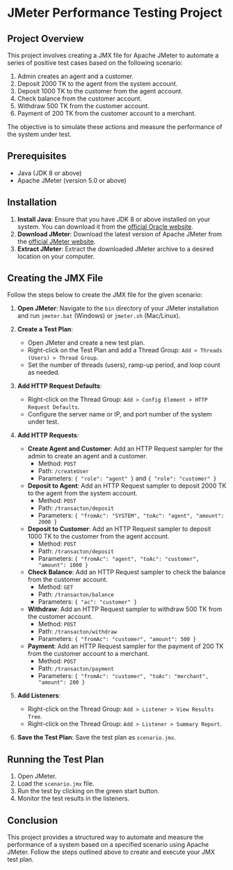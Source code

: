 # JMeter Performance Testing Project

## Project Overview
This project involves creating a JMX file for Apache JMeter to automate a series of positive test cases based on the following scenario:

1. Admin creates an agent and a customer.
2. Deposit 2000 TK to the agent from the system account.
3. Deposit 1000 TK to the customer from the agent account.
4. Check balance from the customer account.
5. Withdraw 500 TK from the customer account.
6. Payment of 200 TK from the customer account to a merchant.

The objective is to simulate these actions and measure the performance of the system under test.

## Prerequisites
- Java (JDK 8 or above)
- Apache JMeter (version 5.0 or above)

## Installation
1. **Install Java**: Ensure that you have JDK 8 or above installed on your system. You can download it from the [official Oracle website](https://www.oracle.com/java/technologies/javase-downloads.html).
2. **Download JMeter**: Download the latest version of Apache JMeter from the [official JMeter website](https://jmeter.apache.org/download_jmeter.cgi).
3. **Extract JMeter**: Extract the downloaded JMeter archive to a desired location on your computer.

## Creating the JMX File
Follow the steps below to create the JMX file for the given scenario:

1. **Open JMeter**: Navigate to the `bin` directory of your JMeter installation and run `jmeter.bat` (Windows) or `jmeter.sh` (Mac/Linux).

2. **Create a Test Plan**:
   - Open JMeter and create a new test plan.
   - Right-click on the Test Plan and add a Thread Group: `Add > Threads (Users) > Thread Group`.
   - Set the number of threads (users), ramp-up period, and loop count as needed.

3. **Add HTTP Request Defaults**:
   - Right-click on the Thread Group: `Add > Config Element > HTTP Request Defaults`.
   - Configure the server name or IP, and port number of the system under test.

4. **Add HTTP Requests**:
   - **Create Agent and Customer**: Add an HTTP Request sampler for the admin to create an agent and a customer.
     - Method: `POST`
     - Path: `/createUser`
     - Parameters: `{ "role": "agent" }` and `{ "role": "customer" }`
   - **Deposit to Agent**: Add an HTTP Request sampler to deposit 2000 TK to the agent from the system account.
     - Method: `POST`
     - Path: `/transacton/deposit`
     - Parameters: `{ "fromAc": "SYSTEM", "toAc": "agent", "amount": 2000 }`
   - **Deposit to Customer**: Add an HTTP Request sampler to deposit 1000 TK to the customer from the agent account.
     - Method: `POST`
     - Path: `/transacton/deposit`
     - Parameters: `{ "fromAc": "agent", "toAc": "customer", "amount": 1000 }`
   - **Check Balance**: Add an HTTP Request sampler to check the balance from the customer account.
     - Method: `GET`
     - Path: `/transacton/balance`
     - Parameters: `{ "ac": "customer" }`
   - **Withdraw**: Add an HTTP Request sampler to withdraw 500 TK from the customer account.
     - Method: `POST`
     - Path: `/transacton/withdraw`
     - Parameters: `{ "fromAc": "customer", "amount": 500 }`
   - **Payment**: Add an HTTP Request sampler for the payment of 200 TK from the customer account to a merchant.
     - Method: `POST`
     - Path: `/transacton/payment`
     - Parameters: `{ "fromAc": "customer", "toAc": "merchant", "amount": 200 }`

5. **Add Listeners**:
   - Right-click on the Thread Group: `Add > Listener > View Results Tree`.
   - Right-click on the Thread Group: `Add > Listener > Summary Report`.

6. **Save the Test Plan**: Save the test plan as `scenario.jmx`.

## Running the Test Plan
1. Open JMeter.
2. Load the `scenario.jmx` file.
3. Run the test by clicking on the green start button.
4. Monitor the test results in the listeners.

## Conclusion
This project provides a structured way to automate and measure the performance of a system based on a specified scenario using Apache JMeter. Follow the steps outlined above to create and execute your JMX test plan.
